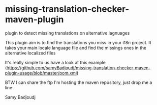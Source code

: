 # missing-translation-checker-maven-plugin
 plugin to detect missing translations on alternative lagnuages


This plugin aim is to find the translations you miss in your i18n project. It takes your main locale language file
and find the missings ones in the alternative localized files

It's really simple to us have a look at this example (https://github.com/samyBadjoudj/missing-translation-checker-maven-plugin-usage/blob/master/pom.xml)

BTW I can share the ftp I'm hosting the maven repository, just drop me a line


Samy Badjoudj
